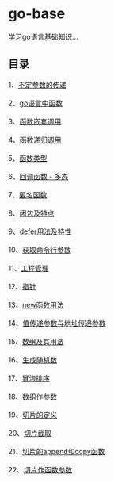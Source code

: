 # go-base
学习go语言基础知识...
## 目录
1、[不定参数的传递](https://github.com/lzj09/go-base/blob/master/indefinite_params.go)<br><br>
2、[go语言中函数](https://github.com/lzj09/go-base/blob/master/func.go)<br><br>
3、[函数嵌套调用](https://github.com/lzj09/go-base/blob/master/func_nesting.go)<br><br>
4、[函数递归调用](https://github.com/lzj09/go-base/blob/master/func_recursive.go)<br><br>
5、[函数类型](https://github.com/lzj09/go-base/blob/master/func_type.go)<br><br>
6、[回调函数 - 多态](https://github.com/lzj09/go-base/blob/master/callback_func.go)<br><br>
7、[匿名函数](https://github.com/lzj09/go-base/blob/master/anonymous_func.go)<br><br>
8、[闭包及特点](https://github.com/lzj09/go-base/blob/master/closure.go)<br><br>
9、[defer用法及特性](https://github.com/lzj09/go-base/blob/master/defer.go)<br><br>
10、[获取命令行参数](https://github.com/lzj09/go-base/blob/master/command_args.go)<br><br>
11、[工程管理](https://github.com/lzj09/go-base/tree/master/proj_manage)<br><br>
12、[指针](https://github.com/lzj09/go-base/blob/master/pointer.go)<br><br>
13、[new函数用法](https://github.com/lzj09/go-base/blob/master/new_func.go)<br><br>
14、[值传递参数与地址传递参数](https://github.com/lzj09/go-base/blob/master/value_pointer_transfer.go)<br><br>
15、[数组及其用法](https://github.com/lzj09/go-base/blob/master/array.go)<br><br>
16、[生成随机数](https://github.com/lzj09/go-base/blob/master/rand.go)<br><br>
17、[冒泡排序](https://github.com/lzj09/go-base/blob/master/bubble_sort.go)<br><br>
18、[数组作参数](https://github.com/lzj09/go-base/blob/master/array_param.go)<br><br>
19、[切片的定义](https://github.com/lzj09/go-base/blob/master/slice_def.go)<br><br>
20、[切片截取](https://github.com/lzj09/go-base/blob/master/slice_split.go)<br><br>
21、[切片的append和copy函数](https://github.com/lzj09/go-base/blob/master/slice_append_copy.go)<br><br>
22、[切片作函数参数](https://github.com/lzj09/go-base/blob/master/slice_param.go)<br><br>
